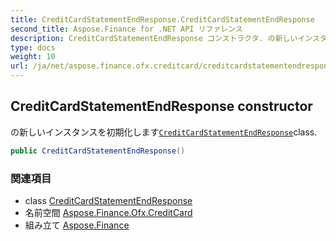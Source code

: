 ```yaml
---
title: CreditCardStatementEndResponse.CreditCardStatementEndResponse
second_title: Aspose.Finance for .NET API リファレンス
description: CreditCardStatementEndResponse コンストラクタ. の新しいインスタンスを初期化しますCreditCardStatementEndResponseclass.
type: docs
weight: 10
url: /ja/net/aspose.finance.ofx.creditcard/creditcardstatementendresponse/creditcardstatementendresponse/
---
```

## CreditCardStatementEndResponse constructor

の新しいインスタンスを初期化します[`CreditCardStatementEndResponse`](../)class.

```csharp
public CreditCardStatementEndResponse()
```

### 関連項目

* class [CreditCardStatementEndResponse](../)
* 名前空間 [Aspose.Finance.Ofx.CreditCard](../../creditcardstatementendresponse/)
* 組み立て [Aspose.Finance](../../../)


